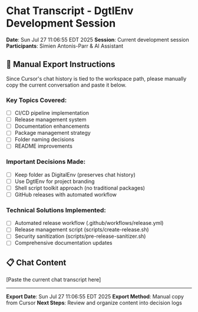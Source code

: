 # Chat Transcript - DgtlEnv Development Session

**Date**: Sun Jul 27 11:06:55 EDT 2025
**Session**: Current development session
**Participants**: Simien Antonis-Parr & AI Assistant

## 📝 Manual Export Instructions

Since Cursor's chat history is tied to the workspace path, please manually copy the current conversation and paste it below.

### Key Topics Covered:
- [ ] CI/CD pipeline implementation
- [ ] Release management system
- [ ] Documentation enhancements
- [ ] Package management strategy
- [ ] Folder naming decisions
- [ ] README improvements

### Important Decisions Made:
- [ ] Keep folder as DigitalEnv (preserves chat history)
- [ ] Use DgtlEnv for project branding
- [ ] Shell script toolkit approach (no traditional packages)
- [ ] GitHub releases with automated workflow

### Technical Solutions Implemented:
- [ ] Automated release workflow (.github/workflows/release.yml)
- [ ] Release management script (scripts/create-release.sh)
- [ ] Security sanitization (scripts/pre-release-sanitizer.sh)
- [ ] Comprehensive documentation updates

## 📋 Chat Content

[Paste the current chat transcript here]

---

**Export Date**: Sun Jul 27 11:06:55 EDT 2025
**Export Method**: Manual copy from Cursor
**Next Steps**: Review and organize content into decision logs
